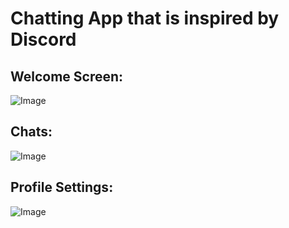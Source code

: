 # Chatting App that is inspired by Discord
## Welcome Screen:  
![Image](https://github.com/user-attachments/assets/8eae704a-ced8-4f44-9f1c-566a3dfd7cdc)  


## Chats:  
![Image](https://github.com/user-attachments/assets/d54fce03-db7f-4d7d-9eff-3b97ee5d0f10)  


## Profile Settings:  
![Image](https://github.com/user-attachments/assets/d3b0fa7d-416f-49eb-bdda-1ad181e24b5f)  
